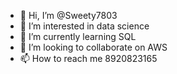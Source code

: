 - 👋 Hi, I’m @Sweety7803
- 👀 I’m interested in data science
- 🌱 I’m currently learning SQL
- 💞️ I’m looking to collaborate on AWS
- 📫 How to reach me 8920823165

<!---
Sweety7803/Sweety7803 is a ✨ special ✨ repository because its `README.md` (this file) appears on your GitHub profile.
You can click the Preview link to take a look at your changes.
--->
